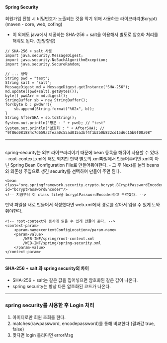 #### Spring Security
회원가입 진행 시 비밀번호가 노출되는 것을 막기 위해 사용하는 라이브러리(Bcrypt)<br>
(maven - core, web, cofing)
- 이 외에도 java에서 제공하는 SHA-256 + salt을 이용해서 별도로 암호화 처리를 해줘도 된다. (단방향성)

```
// SHA-256 + salt 사용
import java.security.MessageDigest;
import java.security.NoSuchAlgorithmException;
import java.security.SecureRandom;

// ... 생략
String pwd = "test";
String salt = "salt";
MessageDigest md = MessageDigest.getInstance("SHA-256");
md.update((pwd+salt).getBytes());
byte[] pwdArr = md.digest();
StringBuffer sb = new StringBuffer();
for(byte b : pwdArr){
    sb.append(String.format("%02x", b));
}
String AfterSHA = sb.toString();
System.out.println("평문 : " + pwd); // "test"
System.out.println("암호화 : " + AfterSHA); // "9f86d081884c7d659a2feaa0c55ad015a3bf4f1b2b0b822cd15d6c15b0f00a08"
```

<hr><br>
spring-security는 외부 라이브러리이기 때문에 bean 등록을 해줘야 사용할 수 있다.
- root-context.xml에 해도 되지만 만약 별도의 xml파일에서 만들어주려면 xml이 아닌 Spring Bean Configuration File로 만들어줘야한다.
- 그 후 Next를 눌러 beans와 외존성 주입으로 생긴 security를 선택하여 만들어 주면 된다.

```
<bean class="org.springframework.security.crypto.bcrypt.BCryptPasswordEncoder" id="bcryptPasswordEncoder"/>
<!-- 지금부터 이 class file을 bcryptPasswordEncoder라고 부르겠다. -->
```

만약 파일을 새로 만들어서 작성했다면 web.xml에서 경로를 잡아서 읽을 수 있게 도와줘야한다.

```
<!-- root-context와 동시에 읽을 수 있게 만들어 준다. -->
<context-param>
	<param-name>contextConfigLocation</param-name>
	<param-value>
		/WEB-INF/spring/root-context.xml
		/WEB-INF/spring/spring-security.xml
	</param-value>
</context-param>
```

<hr>

#### SHA-256 + salt 와 spring security의 차이
- SHA-256 + salt는 같은 값을 집어넣으면 암호화된 같은 값이 나온다.
- spring security는 항상 다른 암호화된 코드가 나온다.

---

### spring security를 사용한 후 Login 처리
1. 아이디로만 회원 조회를 한다.
2. matches(rawpassword, encodepassword)를 통해 비교한다 (결과값 true, false)
3. 맞다면 login 틀리다면 errorMsg
